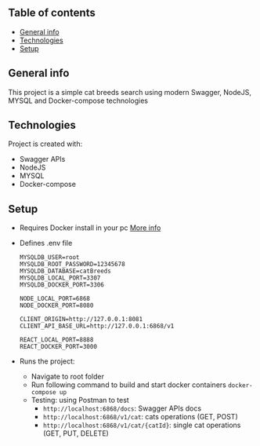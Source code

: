 ## Table of contents
* [General info](#general-info)
* [Technologies](#technologies)
* [Setup](#setup)

## General info
This project is a simple cat breeds search using modern Swagger, NodeJS, MYSQL and Docker-compose technologies

## Technologies
Project is created with:
* Swagger APIs
* NodeJS
* MYSQL
* Docker-compose

## Setup
* Requires Docker install in your pc [More info](https://docs.docker.com/compose/)
* Defines .env file

      MYSQLDB_USER=root
      MYSQLDB_ROOT_PASSWORD=12345678
      MYSQLDB_DATABASE=catBreeds
      MYSQLDB_LOCAL_PORT=3307
      MYSQLDB_DOCKER_PORT=3306

      NODE_LOCAL_PORT=6868
      NODE_DOCKER_PORT=8080

      CLIENT_ORIGIN=http://127.0.0.1:8081
      CLIENT_API_BASE_URL=http://127.0.0.1:6868/v1

      REACT_LOCAL_PORT=8888
      REACT_DOCKER_PORT=3000
* Runs the project:
    * Navigate to root folder
    * Run following command to build and start docker containers
        `docker-compose up`
    * Testing: using Postman to test
        * `http://localhost:6868/docs`: Swagger APIs docs
        * `http://localhost:6868/v1/cat`: cats operations (GET, POST)
        * `http://localhost:6868/v1/cat/{catId}`: single cat operations (GET, PUT, DELETE)

